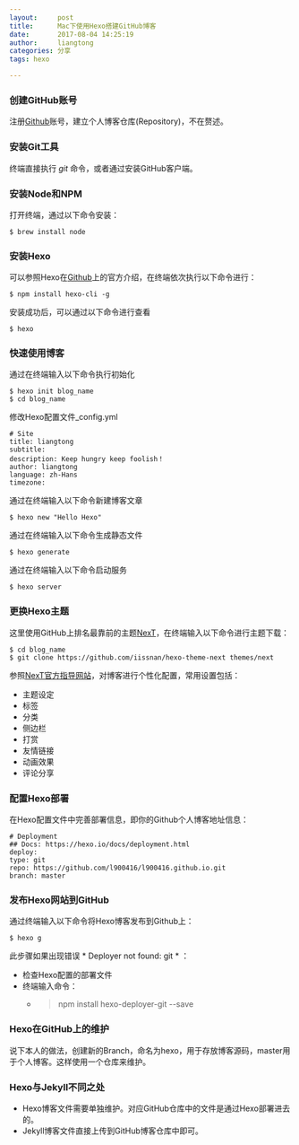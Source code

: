 ```yaml
---
layout:     post
title:      Mac下使用Hexo搭建GitHub博客
date:       2017-08-04 14:25:19
author:     liangtong
categories: 分享
tags: hexo

---
```




### 创建GitHub账号   
  注册[Github](https://github.com/)账号，建立个人博客仓库(Repository)，不在赘述。 

### 安装Git工具
  终端直接执行 *git* 命令，或者通过安装GitHub客户端。

### 安装Node和NPM  
  打开终端，通过以下命令安装：    
```Shell
$ brew install node
```

### 安装Hexo  
  可以参照Hexo在[Github](https://github.com/hexojs/hexo)上的官方介绍，在终端依次执行以下命令进行：   
```Shell
$ npm install hexo-cli -g
```    
  安装成功后，可以通过以下命令进行查看   
```Shell
$ hexo
```  

<!-- more -->

### 快速使用博客   

通过在终端输入以下命令执行初始化
```Shell
$ hexo init blog_name
$ cd blog_name
```  
修改Hexo配置文件_config.yml  

```Script
# Site
title: liangtong
subtitle: 
description: Keep hungry keep foolish！
author: liangtong
language: zh-Hans
timezone:
```  

通过在终端输入以下命令新建博客文章
```Shell
$ hexo new "Hello Hexo"
```  
通过在终端输入以下命令生成静态文件
```Shell
$ hexo generate
``` 
通过在终端输入以下命令启动服务
```Shell
$ hexo server
```  

### 更换Hexo主题   
这里使用GitHub上排名最靠前的主题[NexT](https://github.com/iissnan/hexo-theme-next)，在终端输入以下命令进行主题下载：   
```Shell
$ cd blog_name
$ git clone https://github.com/iissnan/hexo-theme-next themes/next
```     
参照[NexT官方指导网站](http://theme-next.iissnan.com/getting-started.html)，对博客进行个性化配置，常用设置包括：   
 + 主题设定   
 + 标签   
 + 分类   
 + 侧边栏   
 + 打赏   
 + 友情链接
 + 动画效果
 + 评论分享   

### 配置Hexo部署  

在Hexo配置文件中完善部署信息，即你的Github个人博客地址信息：   

```Script
# Deployment
## Docs: https://hexo.io/docs/deployment.html
deploy:
type: git
repo: https://github.com/l900416/l900416.github.io.git
branch: master
```    

### 发布Hexo网站到GitHub   
通过终端输入以下命令将Hexo博客发布到Github上：   
```Shell
$ hexo g
```  
此步骤如果出现错误 * Deployer not found: git * ：   
 + 检查Hexo配置的部署文件    
 + 终端输入命令：
    - > npm install hexo-deployer-git --save 

### Hexo在GitHub上的维护    
说下本人的做法，创建新的Branch，命名为hexo，用于存放博客源码，master用于个人博客。这样使用一个仓库来维护。

### Hexo与Jekyll不同之处   
 + Hexo博客文件需要单独维护。对应GitHub仓库中的文件是通过Hexo部署进去的。
 + Jekyll博客文件直接上传到GitHub博客仓库中即可。











